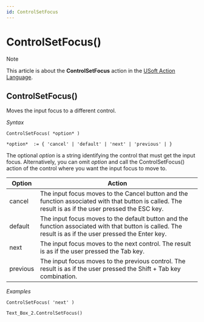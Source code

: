 ```yaml
---
id: ControlSetFocus
---
```


# ControlSetFocus()



> [!NOTE]
> This article is about the **ControlSetFocus** action in the [USoft Action Language](/docs/Task%20flow/Action%20Language%20reference/USoft%20Action%20Language.md).

## **ControlSetFocus()**

Moves the input focus to a different control.

*Syntax*

```
ControlSetFocus( *option* )

*option*  := { 'cancel' | 'default' | 'next' | 'previous' | }
```

The optional *option* is a string identifying the control that must get the input focus. Alternatively, you can omit *option* and call the ControlSetFocus() action of the control where you want the input focus to move to.

|**Option**|**Action**|
|--------|--------|
|cancel  |The input focus moves to the Cancel button and the function associated with that button is called. The result is as if the user pressed the ESC key.|
|default |The input focus moves to the default button and the function associated with that button is called. The result is as if the user pressed the Enter key.|
|next    |The input focus moves to the next control. The result is as if the user pressed the Tab key.|
|previous|The input focus moves to the previous control. The result is as if the user pressed the Shift + Tab key combination.|



*Examples*

```
ControlSetFocus( 'next' )
```

```
Text_Box_2.ControlSetFocus()
```

 